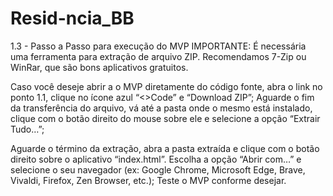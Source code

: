 # Resid-ncia_BB

1.3 - Passo a Passo para execução do MVP
IMPORTANTE: É necessária uma ferramenta para extração de arquivo ZIP. Recomendamos 7-Zip ou WinRar, que são bons aplicativos gratuitos.

Caso você deseje abrir a o MVP diretamente do código fonte, abra o link no ponto 1.1, clique no ícone azul “<>Code” e “Download ZIP”;
Aguarde o fim da transferência do arquivo, vá até a pasta onde o mesmo está instalado, clique com o botão direito do mouse sobre ele e selecione a opção “Extrair Tudo…”;

Aguarde o término da extração, abra a pasta extraída e clique com o botão direito sobre o aplicativo “index.html”. Escolha a opção “Abrir com…” e selecione o seu navegador (ex: Google Chrome, Microsoft Edge, Brave, Vivaldi, Firefox, Zen Browser, etc.);
Teste o MVP conforme desejar.

